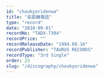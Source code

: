 ```yaml
---
id: "choukyoridenwa"
title: "長距離電話"
type: "record"
date: "2010-09-01"
recordNo: "TADX-7394"
recordPrice: ""
recordReleaseDate: "1994.09.16"
recordPublisher: "TAURUS RECORDS"
recordType: "3rd Single"
order: 23
slug: "/discography/choukyoridenwa"
---
```



